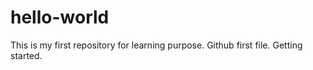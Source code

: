 # hello-world
This is my first repository for learning purpose.
Github first file.
Getting started.
